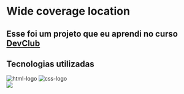 <h1>Wide coverage location</h1>
<h2>Esse foi um projeto que eu aprendi no curso <a href="https://rodolfomori.com.br/devclub/">DevClub</a></h2>
<h2>Tecnologias utilizadas</h2>
<img src="https://img.shields.io/badge/HTML5-E34F26?style=for-the-badge&logo=html5&logoColor=white" alt="html-logo"/> 
<img src="https://img.shields.io/badge/CSS3-1572B6?style=for-the-badge&logo=css3&logoColor=white" alt="css-logo"/>
<br>
<img src="https://github.com/MarcosCaetano067/Wide-coverage-location/blob/main/img/desktop.png?raw=true"/>
